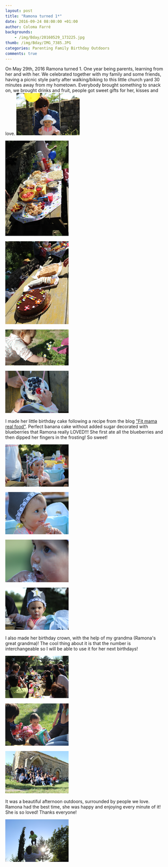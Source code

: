 ```yaml
---
layout: post
title: "Ramona turned 1*"
date: 2016-09-24 08:00:00 +01:00
author: Coloma Farré
backgrounds:
    - /img/Bday/20160529_173225.jpg
thumb: /img/Bday/IMG_7385.JPG
categories: Parenting Family Birthday Outdoors
comments: true
---
```


On May 29th, 2016 Ramona turned 1. One year being parents, learning from her and with her. We celebrated together with my family and some friends, having a picnic style party after walking/biking to this little church yard 30 minutes away from my hometown. Everybody brought something to snack on, we brought drinks and fruit, people got sweet gifts for her, kisses and love.
<a href="/img/Bday/IMG_7284.JPG"> <img border="0" alt="Caption goes here" src = "/img/Bday/IMG_7284.JPG" width = "200"></a>

<a href="/img/Bday/IMG_7267.JPG"> <img border="0" alt="Caption goes here" src = "/img/Bday/IMG_7267.JPG" width = "200"></a>

<a href="/img/Bday/IMG_7251.JPG"> <img border="0" alt="Caption goes here" src = "/img/Bday/IMG_7251.JPG" width = "200"></a>

<a href="/img/Bday/20160529_181757.jpg"> <img border="0" alt="Caption goes here" src = "/img/Bday/20160529_181757.jpg" width = "200"></a>

<a href="/img/Bday/IMG_7339.jpg"> <img border="0" alt="Caption goes here" src = "/img/Bday/IMG_7339.jpg" width = "200"></a>

I made her little birthday cake following a recipe from the blog <a href="http://www.fitmamarealfood.com/babys-first-smash-cake-healthy-no-sugar-banana-cake/" target="_blank">"Fit mama real food"</a>. Perfect banana cake without added sugar decorated with blueberries that Ramona really LOVED!!! She first ate all the blueberries and then dipped her fingers in the frosting! So sweet!

<a href="/img/Bday/IMG_7331.jpg"> <img border="0" alt="Caption goes here" src = "/img/Bday/IMG_7331.jpg" width = "200"></a>

<a href="/img/Bday/IMG_7362.jpg"> <img border="0" alt="Caption goes here" src = "/img/Bday/IMG_7362.jpg" width = "200"></a>

<a href="/img/Bday/IMG_7405.jpg"> <img border="0" alt="Caption goes here" src = "/img/Bday/IMG_7405.jpg" width = "200"></a>

<a href="/img/Bday/IMG_7400.JPG"> <img border="0" alt="Caption goes here" src = "/img/Bday/IMG_7400.JPG" width = "200"></a>

I also made her birthday crown, with the help of my grandma (Ramona's great grandma)! The cool thing about it is that the number is interchangeable so I will be able to use it for her next birthdays!

<a href="/img/Bday/IMG_7347.jpg"> <img border="0" alt="Caption goes here" src = "/img/Bday/IMG_7347.jpg" width = "200"></a>

<a href="/img/Bday/IMG_7425.JPG"> <img border="0" alt="Caption goes here" src = "/img/Bday/IMG_7425.JPG" width = "200"></a>

<a href="/img/Bday/IMG_7417.jpg"> <img border="0" alt="Caption goes here" src = "/img/Bday/IMG_7417.jpg" width = "200"></a>

It was a beautiful afternoon outdoors, surrounded by people we love. Ramona had the best time, she was happy and enjoying every minute of it! She is so loved! Thanks everyone!


<a href="/img/Bday/IMG_7580.jpg"> <img border="0" alt="Caption goes here" src = "/img/Bday/IMG_7580.jpg" width = "200"></a>
